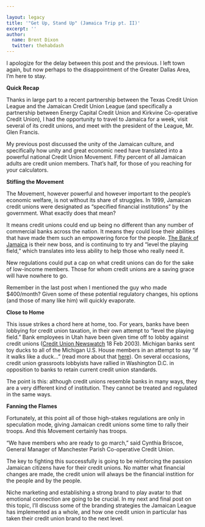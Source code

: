 ```yaml
---

layout: legacy
title: '"Get Up, Stand Up" (Jamaica Trip pt. II)'
excerpt: ''
author:
  name: Brent Dixon
  twitter: thehabdash
---
```


<p>I apologize for the delay between this post and the previous. I left town again, but now perhaps to the disappointment of the Greater Dallas Area, I&#8217;m here to stay.</p>
<p><strong>Quick Recap</strong></p>
<p>Thanks in large part to a recent partnership between the Texas Credit Union League and the Jamaican Credit Union League (and specifically a partnership between Energy Capital Credit Union and Kirkvine Co-operative Credit Union), I had the opportunity to travel to Jamaica for a week, visit several of its credit unions, and meet with the president of the League, Mr. Glen Francis.</p>
<p>My previous post discussed the unity of the Jamaican culture, and specifically how unity and great economic need have translated into a powerful national Credit Union Movement. Fifty percent of all Jamaican adults are credit union members. That&#8217;s half, for those of you reaching for your calculators.</p>
<p><strong>Stifling the Movement</strong></p>
<p>The Movement, however powerful and however important to the people&#8217;s economic welfare, is not without its share of struggles. In 1999, Jamaican credit unions were designated as &#8220;specified financial institutions&#8221; by the government. What exactly does that mean?</p>
<p>It means credit unions could end up being no different than any number of commercial banks across the nation. It means they could lose their abilities that have made them such an empowering force for the people. <a href='http://www.boj.org.jm/'>The Bank of Jamaica</a> is their new boss, and is continuing to try and &#8220;level the playing field,&#8221; which translates into less ability to help those who really need it.</p>
<p>New regulations could put a cap on what credit unions can do for the sake of low-income members. Those for whom credit unions are a saving grace will have nowhere to go.</p>
<p>Remember in the last post when I mentioned the guy who made $400/month? Given some of these potential regulatory changes, his options (and those of many like him) will quickly evaporate.</p>
<p><strong>Close to Home</strong></p>
<p>This issue strikes a chord here at home, too. For years, banks have been lobbying for credit union taxation, in their own attempt to &#8220;level the playing field.&#8221; Bank employees in Utah have been given time off to lobby against credit unions (<a href='http://www.cuna.org/press/newswatch.html'>Credit Union Newswatch</a> 18 Feb 2003). Michigan banks sent toy ducks to all of the Michigan U.S. House members in an attempt to say &#8220;if it walks like a duck&#8230;&#8221; (read more about that <a href='http://mcul.cusiteonline.com/news/contact/cover_story.php'>here</a>). On several occasions, credit union grassroots lobbyists have rallied in Washington D.C. in opposition to banks to retain current credit union standards.</p>
<p>The point is this: although credit unions resemble banks in many ways, they are a very different kind of institution. They cannot be treated and regulated in the same ways.</p>
<p><strong>Fanning the Flames</strong></p>
<p>Fortunately, at this point all of those high-stakes regulations are only in speculation mode, giving Jamaican credit unions some time to rally their troops. And this Movement certainly has troops.</p>
<p>&#8220;We have members who are ready to go march,&#8221; said Cynthia Briscoe, General Manager of Manchester Parish Co-operative Credit Union.</p>
<p>The key to fighting this successfully is going to be reinforcing the passion Jamaican citizens have for their credit unions. No matter what financial changes are made, the credit union will always be the financial instition for the people and by the people.</p>
<p>Niche marketing and establishing a strong brand to play avatar to that emotional connection are going to be crucial. In my next and final post on this topic, I&#8217;ll discuss some of the branding strategies the Jamaican League has implemented as a whole, and how one credit union in particular has taken their credit union brand to the next level.</p>